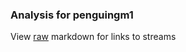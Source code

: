 ### Analysis for penguingm1
View [raw](https://raw.githubusercontent.com/microprediction/chess/main/analysis/penguingm1/chess_bullet/locations.json) markdown for links to streams